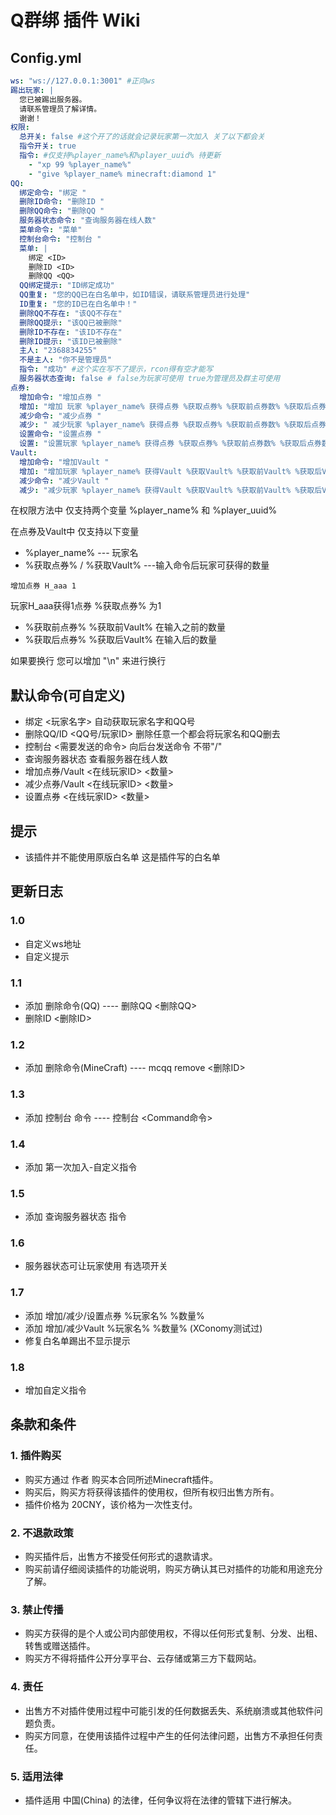 # Q群绑 插件 Wiki

## Config.yml
```.yml
ws: "ws://127.0.0.1:3001" #正向ws
踢出玩家: |
  您已被踢出服务器。
  请联系管理员了解详情。
  谢谢！
权限:
  总开关: false #这个开了的话就会记录玩家第一次加入 关了以下都会关
  指令开关: true
  指令: #仅支持%player_name%和%player_uuid% 待更新
    - "xp 99 %player_name%"
    - "give %player_name% minecraft:diamond 1"
QQ:
  绑定命令: "绑定 "
  删除ID命令: "删除ID "
  删除QQ命令: "删除QQ "
  服务器状态命令: "查询服务器在线人数"
  菜单命令: "菜单"
  控制台命令: "控制台 "
  菜单: |
    绑定 <ID>
    删除ID <ID>
    删除QQ <QQ>
  QQ绑定提示: "ID绑定成功"
  QQ重复: "您的QQ已在白名单中，如ID错误，请联系管理员进行处理"
  ID重复: "您的ID已在白名单中！"
  删除QQ不存在: "该QQ不存在"
  删除QQ提示: "该QQ已被删除"
  删除ID不存在: "该ID不存在"
  删除ID提示: "该ID已被删除"
  主人: "2368834255"
  不是主人: "你不是管理员"
  指令: "成功" #这个实在写不了提示，rcon得有空才能写
  服务器状态查询: false # false为玩家可使用 true为管理员及群主可使用
点券:
  增加命令: "增加点券 "
  增加: "增加 玩家 %player_name% 获得点券 %获取点券% %获取前点券数% %获取后点券数%"
  减少命令: "减少点券 "
  减少: " 减少玩家 %player_name% 获得点券 %获取点券% %获取前点券数% %获取后点券数%"
  设置命令: "设置点券 "
  设置: "设置玩家 %player_name% 获得点券 %获取点券% %获取前点券数% %获取后点券数%"
Vault:
  增加命令: "增加Vault "
  增加: "增加玩家 %player_name% 获得Vault %获取Vault% %获取前Vault% %获取后Vault%"
  减少命令: "减少Vault "
  减少: "减少玩家 %player_name% 获得Vault %获取Vault% %获取前Vault% %获取后Vault%"
```

在权限方法中 仅支持两个变量 %player_name% 和 %player_uuid%

在点券及Vault中 仅支持以下变量
- %player_name%  --- 玩家名
- %获取点券% / %获取Vault% ---输入命令后玩家可获得的数量
```
增加点券 H_aaa 1
```
玩家H_aaa获得1点券 %获取点券% 为1
- %获取前点券% %获取前Vault%  在输入之前的数量
- %获取后点券% %获取后Vault%  在输入后的数量

如果要换行 您可以增加 "\n" 来进行换行

## 默认命令(可自定义)
- 绑定 <玩家名字>    自动获取玩家名字和QQ号
- 删除QQ/ID <QQ号/玩家ID>   删除任意一个都会将玩家名和QQ删去
- 控制台 <需要发送的命令>    向后台发送命令 不带"/"
- 查询服务器状态     查看服务器在线人数
- 增加点券/Vault <在线玩家ID> <数量>
- 减少点券/Vault <在线玩家ID> <数量>
- 设置点券 <在线玩家ID> <数量>

## 提示
- 该插件并不能使用原版白名单 这是插件写的白名单

## 更新日志

### 1.0
- 自定义ws地址
- 自定义提示
### 1.1
- 添加 删除命令(QQ) ---- 删除QQ <删除QQ>
- 删除ID <删除ID>
### 1.2
- 添加 删除命令(MineCraft) ---- mcqq remove <删除ID>
### 1.3
- 添加 控制台 命令 ---- 控制台 <Command命令>
### 1.4
- 添加 第一次加入-自定义指令
### 1.5
- 添加 查询服务器状态 指令
### 1.6
- 服务器状态可让玩家使用 有选项开关
### 1.7
- 添加 增加/减少/设置点券 %玩家名% %数量%
- 添加 增加/减少Vault %玩家名% %数量% (XConomy测试过)
- 修复白名单踢出不显示提示
### 1.8
- 增加自定义指令


## 条款和条件

### 1. 插件购买
- 购买方通过 作者 购买本合同所述Minecraft插件。
- 购买后，购买方将获得该插件的使用权，但所有权归出售方所有。
- 插件价格为 20CNY，该价格为一次性支付。

### 2. 不退款政策
- 购买插件后，出售方不接受任何形式的退款请求。
- 购买前请仔细阅读插件的功能说明，购买方确认其已对插件的功能和用途充分了解。

### 3. 禁止传播
- 购买方获得的是个人或公司内部使用权，不得以任何形式复制、分发、出租、转售或赠送插件。
- 购买方不得将插件公开分享平台、云存储或第三方下载网站。

### 4. 责任
- 出售方不对插件使用过程中可能引发的任何数据丢失、系统崩溃或其他软件问题负责。
- 购买方同意，在使用该插件过程中产生的任何法律问题，出售方不承担任何责任。

### 5. 适用法律
- 插件适用 中国(China) 的法律，任何争议将在法律的管辖下进行解决。
